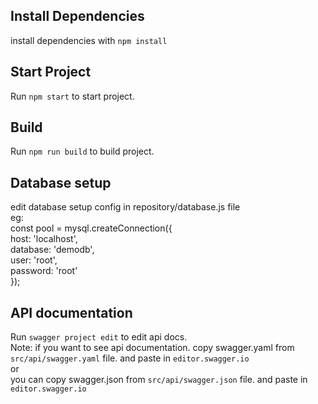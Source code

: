 ## Install Dependencies
install dependencies with  `npm install`

## Start Project
Run `npm start` to start project.

## Build 
Run `npm run build` to build project.
 

## Database setup
edit database setup config in repository/database.js file
<br/>
eg:
<br/>
const pool = mysql.createConnection({
    <br/>
    host: 'localhost',
    <br/>
    database: 'demodb',
    <br/>
    user: 'root',
    <br/>
    password: 'root'
    <br/>
});



##  API documentation
Run `swagger project edit` to edit api docs.
<br/>
Note:
if you want to see api documentation. copy swagger.yaml from `src/api/swagger.yaml` file. and paste in `editor.swagger.io` 
<br/> 
or
<br/>
you can copy swagger.json from `src/api/swagger.json` file. and paste in `editor.swagger.io`
